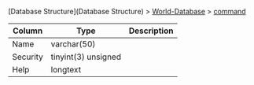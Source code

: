 [Database Structure](Database Structure) > [World-Database](World-Database) > [command](command)

Column | Type | Description
--- | --- | ---
Name | varchar(50) | 
Security | tinyint(3) unsigned | 
Help | longtext | 
